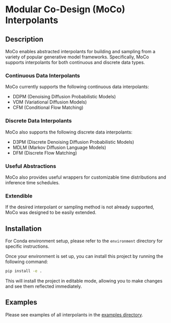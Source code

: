 # Modular Co-Design (MoCo) Interpolants

## Description
MoCo enables abstracted interpolants for building and sampling from a variety of popular generative model frameworks. Specifically, MoCo supports interpolants for both continuous and discrete data types.

### Continuous Data Interpolants
MoCo currently supports the following continuous data interpolants:
- DDPM (Denoising Diffusion Probabilistic Models)
- VDM (Variational Diffusion Models)
- CFM (Conditional Flow Matching)

### Discrete Data Interpolants
MoCo also supports the following discrete data interpolants:
- D3PM (Discrete Denoising Diffusion Probabilistic Models)
- MDLM (Markov Diffusion Language Models)
- DFM (Discrete Flow Matching)

### Useful Abstractions
MoCo also provides useful wrappers for customizable time distributions and inference time schedules.

### Extendible
If the desired interpolant or sampling method is not already supported, MoCo was designed to be easily extended.

## Installation
 For Conda environment setup, please refer to the `environment` directory for specific instructions.

Once your environment is set up, you can install this project by running the following command:

```bash
pip install -e .
```
This will install the project in editable mode, allowing you to make changes and see them reflected immediately.

## Examples
Please see examples of all interpolants in the [examples directory](./examples).
